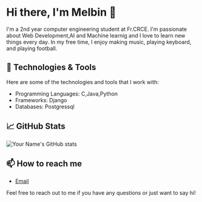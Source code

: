 # Hi there, I'm Melbin 👋

I'm a 2nd year computer engineering student at Fr.CRCE. I'm passionate about Web Development,AI and Machine learnig and I love to learn new things every day. In my free time, I enjoy making music, playing keyboard, and playing football.

## 🔧 Technologies & Tools

Here are some of the technologies and tools that I work with:

- Programming Languages: C,Java,Python
- Frameworks: Django
- Databases: Postgressql



## 📈 GitHub Stats

![Your Name's GitHub stats](https://github-readme-stats.vercel.app/api?username=yourusername&show_icons=true&theme=dark)

## 📫 How to reach me

- [Email](melbinkoshy2002@gmail.com)


Feel free to reach out to me if you have any questions or just want to say hi!
